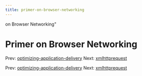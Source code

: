```yaml
---
title: primer-on-browser-networking
---
```


on Browser Networking"

# Primer on Browser Networking

Prev:
[optimizing-application-delivery](optimizing-application-delivery.md)
Next: [xmlhttprequest](xmlhttprequest.md)

Prev:
[optimizing-application-delivery](optimizing-application-delivery.md)
Next: [xmlhttprequest](xmlhttprequest.md)
